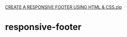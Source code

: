 
[CREATE A RESPONSIVE FOOTER USING HTML & CSS.zip](https://github.com/manvir4/responsive-footer/files/6372124/CREATE.A.RESPONSIVE.FOOTER.USING.HTML.CSS.zip)
# responsive-footer
